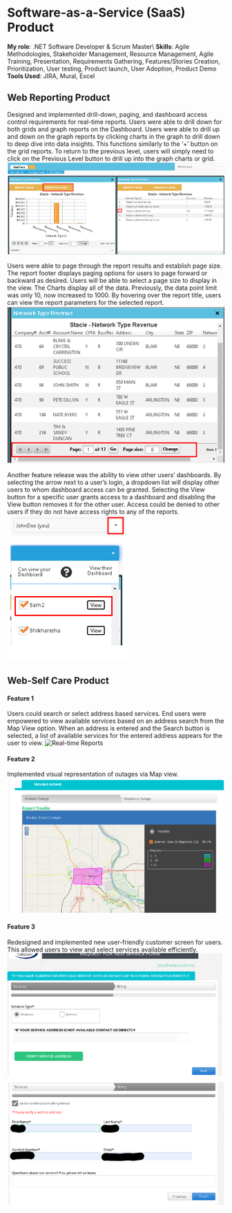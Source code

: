 # Software-as-a-Service (SaaS) Product
 
**My role**: .NET Software Developer & Scrum Master\ 
**Skills**: Agile Methodologies, Stakeholder Management, Resource Management, Agile Training, Presentation, Requirements Gathering, Features/Stories Creation, Prioritization, User testing, Product launch, User Adoption, Product Demo\
**Tools Used**: JIRA, Mural, Excel
 
## Web Reporting Product
Designed and implemented drill-down, paging, and dashboard access control requirements for real-time reports. Users were able to drill down for both grids and graph reports on the Dashboard. 
Users were able to drill up and down on the graph reports by clicking charts in the graph to drill down to deep dive into data insights.
This functions similarly to the ‘+’ button on the grid reports. To return to the previous level, users will simply need to click on the Previous Level button to drill up into the graph charts or grid.
![Real-time Reports](assets/WebReporting.png)

Users were able to page through the report results and establish page size. The report footer displays paging options for users 
to page forward or backward as desired. Users will be able to select a page size to display in the view. 
The Charts display all of the data. Previously, the data point limit was only 10, now increased to 1000. 
By hovering over the report title, users can view the report parameters for the selected report.
![Real-time Reports](assets/Paging.png)

Another feature release was the ability to view other users’ dashboards. By selecting the arrow next to a user’s login, a dropdown list will 
display other users to whom dashboard access can be granted. Selecting the View button for a specific user grants access to a dashboard and 
disabling the View button removes it for the other user. Access could be denied to other users if they do not 
have access rights to any of the reports.
![Real-time Reports](assets/UserDashboards.png)

## Web-Self Care Product
#### Feature 1
Users could search or select address based services. End users were empowered to view available services based on an address search 
from the Map View option. When an address is entered and the Search button is selected, a list of available services for the entered address 
appears for the user to view.
![Real-time Reports](assets/WebSelfCareServiceSelection.png)

#### Feature 2
Implemented visual representation of outages via Map view.
![Real-time Reports](assets/OutageMap.png)

#### Feature 3
Redesigned and implemented new user-friendly customer screen for users. This allowed users to view and select services available efficiently.
![Page Updates](assets/NewCustomerScreen.png)
![Page Updates](assets/NCS.png)
